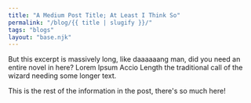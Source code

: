```yaml
---
title: "A Medium Post Title; At Least I Think So"
permalink: "/blog/{{ title | slugify }}/"
tags: "blogs"
layout: "base.njk"
---
```


But this excerpt is massively long, like daaaaaang man, did you need an entire novel in here? Lorem Ipsum Accio Length the traditional call of the wizard needing some longer text.

<!-- excerpt -->

This is the rest of the information in the post, there's so much here!